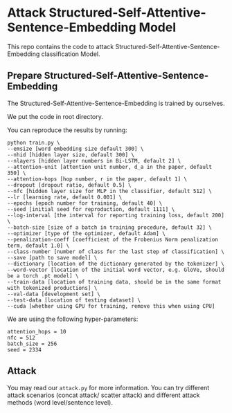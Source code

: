 # Attack Structured-Self-Attentive-Sentence-Embedding Model

This repo contains the code to attack Structured-Self-Attentive-Sentence-Embedding classification Model.

## Prepare Structured-Self-Attentive-Sentence-Embedding

The Structured-Self-Attentive-Sentence-Embedding is trained by ourselves. 

We put the code in root directory.  

You can reproduce the results by running:

```
python train.py \
--emsize [word embedding size default 300] \
--nhid [hidden layer size, default 300] \
--nlayers [hidden layer numbers in Bi-LSTM, default 2] \
--attention-unit [attention unit number, d_a in the paper, default 350] \
--attention-hops [hop number, r in the paper, default 1] \
--dropout [dropout ratio, default 0.5] \
--nfc [hidden layer size for MLP in the classifier, default 512] \
--lr [learning rate, default 0.001] \
--epochs [epoch number for training, default 40] \
--seed [initial seed for reproduction, default 1111] \
--log-interval [the interval for reporting training loss, default 200] \
--batch-size [size of a batch in training procedure, default 32] \
--optimizer [type of the optimizer, default Adam] \
--penalization-coeff [coefficient of the Frobenius Norm penalization term, default 1.0] \
--class-number [number of class for the last step of classification] \
--save [path to save model] \
--dictionary [location of the dictionary generated by the tokenizer] \
--word-vector [location of the initial word vector, e.g. GloVe, should be a torch .pt model] \
--train-data [location of training data, should be in the same format with tokenized productions] \
--val-data [development set] \
--test-data [location of testing dataset] \
--cuda [whether using GPU for training, remove this when using CPU] 
```

We are using the following hyper-parameters:
```
attention_hops = 10
nfc = 512
batch_size = 256
seed = 2334 
```

## Attack 

You may read our `attack.py` for more information. You can try different attack scenarios (concat attack/ scatter attack) and different attack methods (word level/sentence level).

